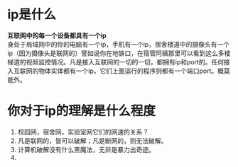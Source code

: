 # ip是什么
**互联网中的每一个设备都具有一个ip**\
身处于局域网中的你的电脑有一个ip，手机有一个ip，宿舍楼道中的摄像头有一个ip（因为摄像头是联网的）譬如说你在地铁口，在宿管阿姨那里可以看到这么多楼梯道的视频监控情况。凡是接入互联网的一切的一切，都拥有ip和port的。任何接入互联网的物体实体都有一个ip，它们上面运行的程序则都有一个端口port。概莫能外。
# 你对于ip的理解是什么程度
1. 校园网，宿舍网，实验室网它们的网速的关系？
2. 凡是联网的，皆可以破解；凡是断网的，则无法破解。
3. 计算机破解没有什么黑魔法，无非是暴力出奇迹。
4. 
